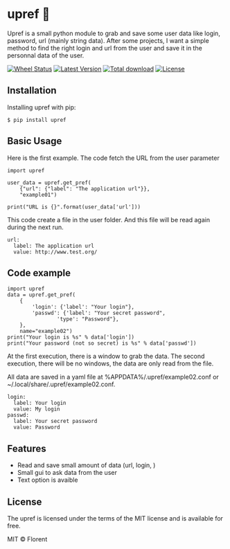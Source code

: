 upref 🐸
========

Upref is a small python module to grab and save some user data like login, password, url (mainly string data). After some projects, I want a simple method to find the right login and url from the user and save it in the personnal data of the user.

[![Wheel Status](https://img.shields.io/pypi/wheel/upref.svg?style=flat)](https://pypi.python.org/pypi/upref/)
[![Latest Version](https://img.shields.io/pypi/v/upref.svg)](https://pypi.python.org/pypi/upref/)
[![Total download](https://img.shields.io/github/downloads/IIXIXII/upref/total.svg)](https://github.com/IIXIXII/upref/releases)
[![License](https://img.shields.io/github/license/IIXIXII/upref.svg)](https://github.com/IIXIXII/upref/blob/master/LICENSE.md)

Installation
------------

Installing upref with pip:

    $ pip install upref

Basic Usage
------------

Here is the first example. The code fetch the URL from the user parameter

    import upref
  
    user_data = upref.get_pref(
        {"url": {"label": "The application url"}},
        "example01")
  
    print("URL is {}".format(user_data['url']))

This code create a file in the user folder. And this file will be read again during the next run.

    url:
      label: The application url
      value: http://www.test.org/

Code example
------------

    import upref
    data = upref.get_pref(
        {
            'login': {'label': "Your login"},
            'passwd': {'label': "Your secret password",
                    'type': "Password"},
        },
        name="example02")
    print("Your login is %s" % data['login'])
    print("Your password (not so secret) is %s" % data['passwd'])

At the first execution, there is a window to grab the data. The second execution, there will be no windows, the data are only read from the file.

All data are saved in a yaml file at %APPDATA%/.upref/example02.conf or \~/.local/share/.upref/example02.conf.

    login:
      label: Your login
      value: My login
    passwd:
      label: Your secret password
      value: Password

Features
------------

- Read and save small amount of data (url, login, )
- Small gui to ask data from the user
- Text option is avaible

License
-------

The upref is licensed under the terms of the MIT license and is available for free.

MIT © Florent
